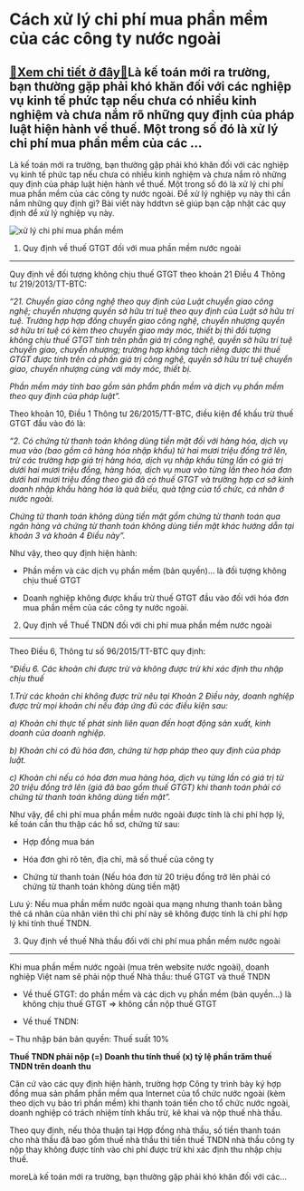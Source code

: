 Cách xử lý chi phí mua phần mềm của các công ty nước ngoài
==========================================================

[:gift:Xem chi tiết ở đây:gift:](https://hddtvn.com/cach-xu-ly-chi-phi-mua-phan-mem-cua-cac-cong-ty-nuoc-ngoai/)Là kế toán mới ra trường, bạn thường gặp phải khó khăn đối với các nghiệp vụ kinh tế phức tạp nếu chưa có nhiều kinh nghiệm và chưa nắm rõ những quy định của pháp luật hiện hành về thuế. Một trong số đó là xử lý chi phí mua phần mềm của các …
--------------------------------------------------------------------------------------------------------------------------------------------------------------------------------------------------------------------------------------------------

Là kế toán mới ra trường, bạn thường gặp phải khó khăn đối với các nghiệp vụ kinh tế phức tạp nếu chưa có nhiều kinh nghiệm và chưa nắm rõ những quy định của pháp luật hiện hành về thuế. Một trong số đó là xử lý chi phí mua phần mềm của các công ty nước ngoài. Để xử lý nghiệp vụ này thì cần nắm những quy định gì? Bài viết này hddtvn sẽ giúp bạn cập nhật các quy định để xử lý nghiệp vụ này.


![xử lý chi phí mua phần mềm](https://hddtvn.com/wp-content/uploads/2021/01/phần-mềm.png)


1. Quy định về thuế GTGT đối với mua phần mềm nước ngoài
--------------------------------------------------------


Quy định về đối tượng không chịu thuế GTGT theo khoản 21 Điều 4 Thông tư 219/2013/TT-BTC:


*“21. Chuyển giao công nghệ theo quy định của Luật chuyển giao công nghệ; chuyển nhượng quyền sở hữu trí tuệ theo quy định của Luật sở hữu trí tuệ. Trường hợp hợp đồng chuyển giao công nghệ, chuyển nhượng quyền sở hữu trí tuệ có kèm theo chuyển giao máy móc, thiết bị thì đối tượng không chịu thuế GTGT tính trên phần giá trị công nghệ, quyền sở hữu trí tuệ chuyển giao, chuyển nhượng; trường hợp không tách riêng được thì thuế GTGT được tính trên cả phần giá trị công nghệ, quyền sở hữu trí tuệ chuyển giao, chuyển nhượng cùng với máy móc, thiết bị.*


*Phần mềm máy tính bao gồm sản phẩm phần mềm và dịch vụ phần mềm theo quy định của pháp luật”.*


Theo khoản 10, Điều 1 Thông tư 26/2015/TT-BTC, điều kiện để khấu trừ thuế GTGT đầu vào đó là:


*“2. Có chứng từ thanh toán không dùng tiền mặt đối với hàng hóa, dịch vụ mua vào (bao gồm cả hàng hóa nhập khẩu) từ hai mươi triệu đồng trở lên, trừ các trường hợp giá trị hàng hóa, dịch vụ nhập khẩu từng lần có giá trị dưới hai mươi triệu đồng, hàng hóa, dịch vụ mua vào từng lần theo hóa đơn dưới hai mươi triệu đồng theo giá đã có thuế GTGT và trường hợp cơ sở kinh doanh nhập khẩu hàng hóa là quà biếu, quà tặng của tổ chức, cá nhân ở nước ngoài.*


*Chứng từ thanh toán không dùng tiền mặt gồm chứng từ thanh toán qua ngân hàng và chứng từ thanh toán không dùng tiền mặt khác hướng dẫn tại khoản 3 và khoản 4 Điều này”.*


Như vậy, theo quy định hiện hành:




* Phần mềm và các dịch vụ phần mềm (bản quyền)… là đối tượng không chịu thuế GTGT

* Doanh nghiệp không được khấu trừ thuế GTGT đầu vào đối với hóa đơn mua phần mềm của các công ty nước ngoài.



2. Quy định về Thuế TNDN đối với chi phí mua phần mềm nước ngoài
----------------------------------------------------------------


Theo Điều 6, Thông tư số 96/2015/TT-BTC quy định:


*“Điều 6. Các khoản chi được trừ và không được trừ khi xác định thu nhập chịu thuế*


*1.Trừ các khoản chi không được trừ nêu tại Khoản 2 Điều này, doanh nghiệp được trừ mọi khoản chi nếu đáp ứng đủ các điều kiện sau:*


*a) Khoản chi thực tế phát sinh liên quan đến hoạt động sản xuất, kinh doanh của doanh nghiệp.*


*b) Khoản chi có đủ hóa đơn, chứng từ hợp pháp theo quy định của pháp luật.*


*c) Khoản chi nếu có hóa đơn mua hàng hóa, dịch vụ từng lần có giá trị từ 20 triệu đồng trở lên (giá đã bao gồm thuế GTGT) khi thanh toán phải có chứng từ thanh toán không dùng tiền mặt”.*


Như vậy, để chi phí mua phần mềm nước ngoài được tính là chi phí hợp lý, kế toán cần thu thập các hồ sơ, chứng từ sau:




* Hợp đồng mua bán

* Hóa đơn ghi rõ tên, địa chỉ, mã số thuế của công ty

* Chứng từ thanh toán (Nếu hóa đơn từ 20 triệu đồng trở lên phải có chứng từ thanh toán không dùng tiền mặt)



Lưu ý: Nếu mua phần mềm nước ngoài qua mạng nhưng thanh toán bằng thẻ cá nhân của nhân viên thì chi phí này sẽ không được tính là chi phí hợp lý khi tính thuế TNDN.


3. Quy định về thuế Nhà thầu đối với chi phí mua phần mềm nước ngoài
--------------------------------------------------------------------


Khi mua phần mềm nước ngoài (mua trên website nước ngoài), doanh nghiệp Việt nam sẽ phải nộp thuế Nhà thầu: thuế GTGT và thuế TNDN




* Về thuế GTGT: do phần mềm và các dịch vụ phần mềm (bản quyền…) là không chịu thuế GTGT => không cần nộp thuế GTGT

* Về thuế TNDN:



– Thu nhập bán bản quyền: Thuế suất 10%


**Thuế TNDN phải nộp (=) Doanh thu tính thuế (x) tỷ lệ phần trăm thuế TNDN trên doanh thu**


Căn cứ vào các quy định hiện hành, trường hợp Công ty trình bày ký hợp đồng mua sản phẩm phần mềm qua Internet của tổ chức nước ngoài (kèm theo dịch vụ bảo trì phần mềm) khi thanh toán tiền cho tổ chức nước ngoài, doanh nghiệp có trách nhiệm tính khấu trừ, kê khai và nộp thuế nhà thầu.


Theo quy định, nếu thỏa thuận tại Hợp đồng nhà thầu, số tiền thanh toán cho nhà thầu đã bao gồm thuế nhà thầu thì tiền thuế TNDN nhà thầu công ty nộp thay không được tính vào chi phí được trừ khi xác định thu nhập chịu thuế.



moreLà kế toán mới ra trường, bạn thường gặp phải khó khăn đối với các…

